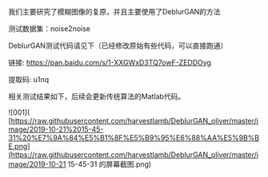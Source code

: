 我们主要研究了模糊图像的复原，并且主要使用了DeblurGAN的方法

测试数据集：noise2noise

DeblurGAN测试代码请见下（已经修改原始有些代码，可以直接跑通）

链接: https://pan.baidu.com/s/1-XXGWxD3TQ7owF-ZEDDOvg 

提取码: u1nq 

相关测试结果如下，后续会更新传统算法的Matlab代码。

![001]( [https://raw.githubusercontent.com/harvestlamb/DeblurGAN_oliver/master/image/2019-10-21%2015-45-31%20%E7%9A%84%E5%B1%8F%E5%B9%95%E6%88%AA%E5%9B%BE.png](https://raw.githubusercontent.com/harvestlamb/DeblurGAN_oliver/master/image/2019-10-21 15-45-31 的屏幕截图.png)



